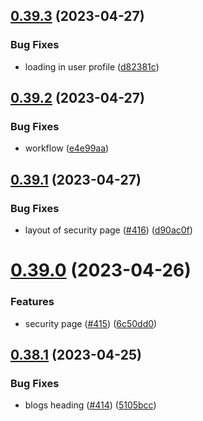 ## [0.39.3](https://github.com/thecyberworld/thecyberhub.org/compare/v0.39.2...v0.39.3) (2023-04-27)


### Bug Fixes

* loading in user profile ([d82381c](https://github.com/thecyberworld/thecyberhub.org/commit/d82381cc7d99b73d52a5ca5040b0fdfad73a2410))



## [0.39.2](https://github.com/thecyberworld/thecyberhub.org/compare/v0.39.1...v0.39.2) (2023-04-27)


### Bug Fixes

* workflow ([e4e99aa](https://github.com/thecyberworld/thecyberhub.org/commit/e4e99aaa56b51f3ff58d1833b0a7a28bb14f7784))



## [0.39.1](https://github.com/thecyberworld/thecyberhub.org/compare/v0.39.0...v0.39.1) (2023-04-27)


### Bug Fixes

* layout of security page ([#416](https://github.com/thecyberworld/thecyberhub.org/issues/416)) ([d90ac0f](https://github.com/thecyberworld/thecyberhub.org/commit/d90ac0febf61e04178a44eb081bc009acdd1e139))



# [0.39.0](https://github.com/thecyberworld/thecyberhub.org/compare/v0.38.1...v0.39.0) (2023-04-26)


### Features

* security page ([#415](https://github.com/thecyberworld/thecyberhub.org/issues/415)) ([6c50dd0](https://github.com/thecyberworld/thecyberhub.org/commit/6c50dd0fab66f94cbf66f9d0e25f88f34d068293))



## [0.38.1](https://github.com/thecyberworld/thecyberhub.org/compare/v0.38.0...v0.38.1) (2023-04-25)


### Bug Fixes

* blogs heading ([#414](https://github.com/thecyberworld/thecyberhub.org/issues/414)) ([5105bcc](https://github.com/thecyberworld/thecyberhub.org/commit/5105bcc7bc08fe3585fc74c8aabe7d0e56af5a78))



